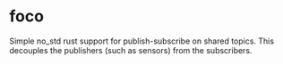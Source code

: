 # foco

Simple no_std rust support for publish-subscribe on shared topics.
This decouples the publishers (such as sensors) from the subscribers.


